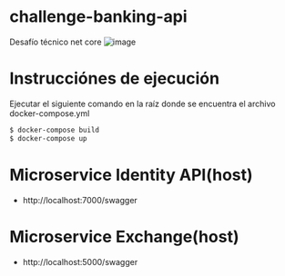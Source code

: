 # challenge-banking-api
Desafío técnico net core
![image](https://user-images.githubusercontent.com/18255776/136705403-5cea581f-9c65-464a-9996-fab7e7300281.png)

# Instrucciónes de ejecución

Ejecutar el siguiente comando en la raíz donde se encuentra el archivo docker-compose.yml

```bash
$ docker-compose build
$ docker-compose up
```

# Microservice Identity API(host)
- http://localhost:7000/swagger

# Microservice Exchange(host)
- http://localhost:5000/swagger
